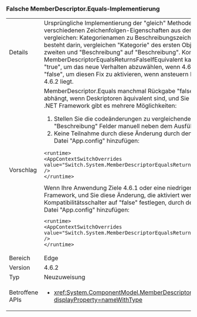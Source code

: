 ### <a name="incorrect-implementation-of-memberdescriptorequals"></a>Falsche MemberDescriptor.Equals-Implementierung

|   |   |
|---|---|
|Details|Ursprüngliche Implementierung der &quot;gleich&quot; Methode wurde zwei verschiedenen Zeichenfolgen-Eigenschaften aus den Objekten unter Vergleich vergleichen: Kategorienamen zu Beschreibungszeichenfolge. Die Korrektur besteht darin, vergleichen &quot;Kategorie&quot; des ersten Objekts &quot;Kategorie&quot; der zweiten und &quot;Beschreibung&quot; auf &quot;Beschreibung&quot;. Konfigurationswert MemberDescriptorEqualsReturnsFalseIfEquivalent kann festgelegt werden, auf "true", um das neue Verhalten abzuwählen, wenn 4.6.2 Zielobjekte oder auf "false", um diesen Fix zu aktivieren, wenn ansteuern Framework-Version unter 4.6.2 liegt.|
|Vorschlag|MemberDescriptor.Equals manchmal Rückgabe "false" die Anwendung abhängt, wenn Deskriptoren äquivalent sind, und Sie 4.6.2 abzielen Version von .NET Framework gibt es mehrere Möglichkeiten:<ol><li>Stellen Sie die codeänderungen zu vergleichende &quot;Kategorie&quot; und &quot;Beschreibung&quot; Felder manuell neben dem Ausführen von Equals-Methode.</li><li>Keine Teilnahme durch diese Änderung durch den folgenden Wert in der Datei "App.config" hinzufügen:</li></ol><pre><code class="language-xml">&lt;runtime&gt;&#13;&#10;&lt;AppContextSwitchOverrides value=&quot;Switch.System.MemberDescriptorEqualsReturnsFalseIfEquivalent=true&quot; /&gt;&#13;&#10;&lt;/runtime&gt;&#13;&#10;</code></pre>Wenn Ihre Anwendung Ziele 4.6.1 oder eine niedrigere Version von .NET Framework, und Sie diese Änderung, die aktiviert werden soll, können Sie die Kompatibilitätsschalter auf "false" festlegen, durch den folgenden Wert in der Datei "App.config" hinzufügen:<pre><code class="language-xml">&lt;runtime&gt;&#13;&#10;&lt;AppContextSwitchOverrides value=&quot;Switch.System.MemberDescriptorEqualsReturnsFalseIfEquivalent=false&quot; /&gt;&#13;&#10;&lt;/runtime&gt;&#13;&#10;</code></pre>|
|Bereich|Edge|
|Version|4.6.2|
|Typ|Neuzuweisung|
|Betroffene APIs|<ul><li><xref:System.ComponentModel.MemberDescriptor.Equals(System.Object)?displayProperty=nameWithType></li></ul>|

